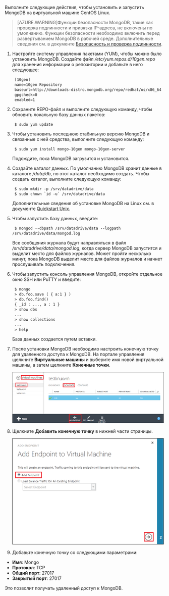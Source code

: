Выполните следующие действия, чтобы установить и запустить MongoDB на виртуальной машине CentOS Linux.

> [AZURE.WARNING]Функции безопасности MongoDB, такие как проверка подлинности и привязка IP-адреса, не включены по умолчанию. Функции безопасности необходимо включить перед развертыванием MongoDB в рабочей среде. Дополнительные сведения см. в документе [Безопасность и проверка подлинности](http://www.mongodb.org/display/DOCS/Security+and+Authentication).

1. Настройте систему управления пакетами (YUM), чтобы можно было установить MongoDB. Создайте файл */etc/yum.repos.d/10gen.repo* для хранения информации о репозитории и добавьте в него следующее:

		[10gen]
		name=10gen Repository
		baseurl=http://downloads-distro.mongodb.org/repo/redhat/os/x86_64
		gpgcheck=0
		enabled=1

2. Сохраните REPO-файл и выполните следующую команду, чтобы обновить локальную базу данных пакетов:

		$ sudo yum update

3. Чтобы установить последнюю стабильную версию MongoDB и связанные с ней средства, выполните следующую команду:

		$ sudo yum install mongo-10gen mongo-10gen-server

	Подождите, пока MongoDB загрузится и установится.

4. Создайте каталог данных. По умолчанию MongoDB хранит данные в каталоге */data/db*, но этот каталог необходимо создать. Чтобы создать каталог, выполните следующую команду:

		$ sudo mkdir -p /srv/datadrive/data
		$ sudo chown `id -u` /srv/datadrive/data

	Дополнительные сведения об установке MongoDB на Linux см. в документе [Quickstart Unix][QuickstartUnix].

5. Чтобы запустить базу данных, введите:

		$ mongod --dbpath /srv/datadrive/data --logpath /srv/datadrive/data/mongod.log

	Все сообщения журнала будут направляться в файл */srv/datadrive/data/mongod.log*, когда сервер MongoDB запустится и выделит место для файлов журналов. Может пройти несколько минут, пока MongoDB выделит место для файлов журналов и начнет прослушивать подключения.

6. Чтобы запустить консоль управления MongoDB, откройте отдельное окно SSH или PuTTY и введите:

		$ mongo
		> db.foo.save ( { a:1 } )
		> db.foo.find()
		{ _id : ..., a : 1 }
		> show dbs  
		...
		> show collections  
		...  
		> help  

	База данных создается путем вставки.

7. После установки MongoDB необходимо настроить конечную точку для удаленного доступа к MongoDB. На портале управления щелкните **Виртуальные машины** и выберите имя новой виртуальной машины, а затем щелкните **Конечные точки**.
	
	![Конечные точки][Image7]

8. Щелкните **Добавить конечную точку** в нижней части страницы.
	
	![Конечные точки][Image8]

9. Добавьте конечную точку со следующими параметрами:

 - **Имя**: Mongo
 - **Протокол**: TCP
 - **Общий порт**: 27017
 - **Закрытый порт**: 27017
 
 Это позволит получать удаленный доступ к MongoDB.



[QuickStartUnix]: http://www.mongodb.org/display/DOCS/Quickstart+Unix


[Image7]: ./media/install-and-run-mongo-on-centos-vm/LinuxVmAddEndpoint.png
[Image8]: ./media/install-and-run-mongo-on-centos-vm/LinuxVmAddEndpoint2.png

<!---HONumber=July15_HO4-->